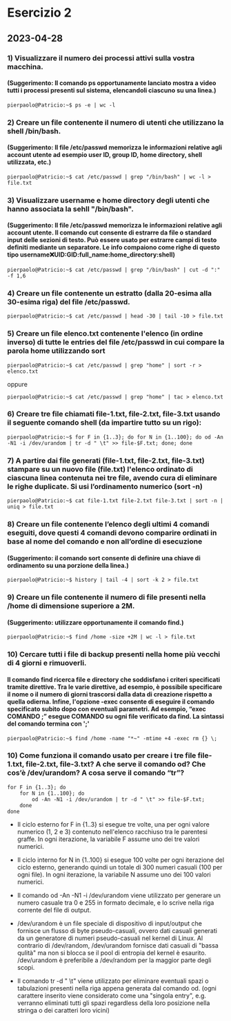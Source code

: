 # Esercizio 2

## 2023-04-28

### 1) Visualizzare il numero dei processi attivi sulla vostra macchina.
#### (Suggerimento: Il comando ps opportunamente lanciato mostra a video tutti i processi presenti sul sistema, elencandoli ciascuno su una linea.)

```shell
pierpaolo@Patricio:~$ ps -e | wc -l
```

### 2) Creare un file contenente il numero di utenti che utilizzano la shell /bin/bash.
#### (Suggerimento: Il file /etc/passwd memorizza le informazioni relative agli account utente ad esempio user ID, group ID, home directory, shell utilizzata, etc.)

```shell
pierpaolo@Patricio:~$ cat /etc/passwd | grep "/bin/bash" | wc -l > file.txt
```

### 3) Visualizzare username e home directory degli utenti che hanno associata la sehll "/bin/bash".
#### (Suggerimento: Il file /etc/passwd memorizza le informazioni relative agli account utente. Il comando cut consente di estrarre da file o standard input delle sezioni di testo. Può essere usato per estrarre campi di testo definiti mediante un separatore. Le info compaiono come righe di questo tipo username:x:UID:GID:full_name:home_directory:shell)

```shell
pierpaolo@Patricio:~$ cat /etc/passwd | grep "/bin/bash" | cut -d ":" -f 1,6
```

### 4) Creare un file contenente un estratto (dalla 20-esima alla 30-esima riga) del file /etc/passwd.

```shell
pierpaolo@Patricio:~$ cat /etc/passwd | head -30 | tail -10 > file.txt
```

### 5) Creare un file elenco.txt contenente l'elenco (in ordine inverso) di tutte le entries del file /etc/passwd in cui compare la parola home utilizzando sort

```shell
pierpaolo@Patricio:~$ cat /etc/passwd | grep "home" | sort -r > elenco.txt
```

oppure

```shell
pierpaolo@Patricio:~$ cat /etc/passwd | grep "home" | tac > elenco.txt
```

### 6) Creare tre file chiamati file-1.txt, file-2.txt, file-3.txt usando il seguente comando shell (da impartire tutto su un rigo):


```shell
pierpaolo@Patricio:~$ for F in {1..3}; do for N in {1..100}; do od -An -N1 -i /dev/urandom | tr -d " \t" >> file-$F.txt; done; done
```

### 7) A partire dai file generati (file-1.txt, file-2.txt, file-3.txt) stampare su un nuovo file (file.txt) l'elenco ordinato di ciascuna linea contenuta nei tre file, avendo cura di eliminare le righe duplicate. Si usi l’ordinamento numerico (sort -n)

```shell
pierpaolo@Patricio:~$ cat file-1.txt file-2.txt file-3.txt | sort -n | uniq > file.txt
```

### 8) Creare un file contenente l’elenco degli ultimi 4 comandi eseguiti, dove questi 4 comandi devono comparire ordinati in base al nome del comando e non all’ordine di esecuzione 
#### (Suggerimento: il comando sort consente di definire una chiave di ordinamento su una porzione della linea.)

```shell
pierpaolo@Patricio:~$ history | tail -4 | sort -k 2 > file.txt
```

### 9) Creare un file contenente il numero di file presenti nella /home di dimensione superiore a 2M.
#### (Suggerimento: utilizzare opportunamente il comando find.)

```shell
pierpaolo@Patricio:~$ find /home -size +2M | wc -l > file.txt
```

### 10) Cercare tutti i file di backup presenti nella home più vecchi di 4 giorni e rimuoverli.
#### Il comando find ricerca file e directory che soddisfano i criteri specificati tramite direttive. Tra le varie direttive, ad esempio, è possibile specificare il nome o il numero di giorni trascorsi dalla data di creazione rispetto a quella odierna. Infine, l'opzione -exec consente di eseguire il comando specificato subito dopo con eventuali parametri. Ad esempio, “exec COMANDO \;” esegue COMANDO su ogni file verificato da find. La sintassi del comando termina con ';'

```shell
pierpaolo@Patricio:~$ find /home -name "*~" -mtime +4 -exec rm {} \;
```

### 10) Come funziona il comando usato per creare i tre file file-1.txt, file-2.txt, file-3.txt? A che serve il comando od? Che cos’è /dev/urandom? A cosa serve il comando “tr”?

```shell
for F in {1..3}; do       
    for N in {1..100}; do   
        od -An -N1 -i /dev/urandom | tr -d " \t" >> file-$F.txt;  
    done                   
done
```

- Il ciclo esterno for F in {1..3} si esegue tre volte, una per ogni valore numerico (1, 2 e 3) contenuto nell'elenco racchiuso tra le parentesi graffe. In ogni iterazione, la variabile F assume uno dei tre valori numerici.
  
- Il ciclo interno for N in {1..100} si esegue 100 volte per ogni iterazione del ciclo esterno, generando quindi un totale di 300 numeri casuali (100 per ogni file). In ogni iterazione, la variabile N assume uno dei 100 valori numerici.
  
- Il comando od -An -N1 -i /dev/urandom viene utilizzato per generare un numero casuale tra 0 e 255 in formato decimale, e lo scrive nella riga corrente del file di output.

- /dev/urandom è un file speciale di dispositivo di input/output che fornisce un flusso di byte pseudo-casuali, ovvero dati casuali generati da un generatore di numeri pseudo-casuali nel kernel di Linux.
Al contrario di /dev/random, /dev/urandom fornisce dati casuali di "bassa qulità" ma non si blocca se il pool di entropia del kernel è esaurito. 
/dev/urandom è preferibile a /dev/random per la maggior parte degli scopi.
  
- Il comando tr -d " \t" viene utilizzato per eliminare eventuali spazi o tabulazioni presenti nella riga appena generata dal comando od. (ogni carattere inserito viene considerato come una "singola entry", e.g. verranno eliminati tutti gli spazi regardless della loro posizione nella stringa o dei caratteri loro vicini)

